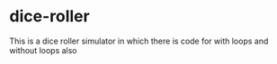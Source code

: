 # dice-roller
This is a dice roller simulator in which there is code for with loops and without loops also
